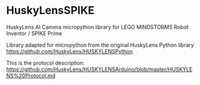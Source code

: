 # HuskyLensSPIKE
HuskyLens AI Camera micropython library for LEGO MINDSTORMS Robot Inventor / SPIKE Prime 

Library adapted for micropython from the original HuskyLens Python library
https://github.com/HuskyLens/HUSKYLENSPython

This is the protocol description:
https://github.com/HuskyLens/HUSKYLENSArduino/blob/master/HUSKYLENS%20Protocol.md
